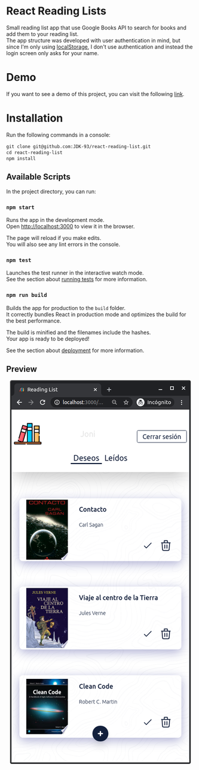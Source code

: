 # React Reading Lists
Small reading list app that use Google Books API to search for books and add them to your reading list.\
The app structure was developed with user authentication in mind, but since I'm only using [localStorage](https://developer.mozilla.org/es/docs/Web/API/Storage/LocalStorage), I don't use authentication and instead the login screen only asks for your name.

# Demo
If you want to see a demo of this project, you can visit the following [link]().

# Installation

Run the following commands in a console: 

```
git clone git@github.com:JDK-93/react-reading-list.git
cd react-reading-list
npm install
```
## Available Scripts

In the project directory, you can run:

### `npm start`

Runs the app in the development mode.\
Open [http://localhost:3000](http://localhost:3000) to view it in the browser.

The page will reload if you make edits.\
You will also see any lint errors in the console.

### `npm test`

Launches the test runner in the interactive watch mode.\
See the section about [running tests](https://facebook.github.io/create-react-app/docs/running-tests) for more information.

### `npm run build`

Builds the app for production to the `build` folder.\
It correctly bundles React in production mode and optimizes the build for the best performance.

The build is minified and the filenames include the hashes.\
Your app is ready to be deployed!

See the section about [deployment](https://facebook.github.io/create-react-app/docs/deployment) for more information.

## Preview
<p align="center">
  <img src="images/captura.png">
</p>